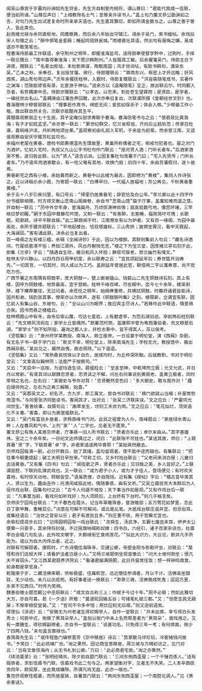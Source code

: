 <!-- { "loadSidebar": true } -->
	闻吴山尊尝于岁暮向孙渊如先生贷金，先生方自制室内桃符，谓山尊曰：“君能代我成一佳联，便当如所请。”山尊应声曰：“上相教除名士气；至尊亲许读书人。”盖上句乃董文恭公勖渊如之言，对句乃先生出试差复命时所亲承天语也。先生喜其雅切，即如所请金数与之。山尊之善于誉人，皆此类也。
	赵雨楼光禄与余同直枢地，同膺察典，而后余八年始出守镇江。谒余于吴门，索书楹帖。余戏拈宋人句赠之云：“醉中掷笔金銮殿；睡起鸣笳铁瓮城。”雨楼甚壮其语，然出句有倨侮之嫌，虽成语亦不敢落笔也。
	程春海侍郎最工作联语，余守荆州之明年，即擢淮海监司，适侍郎奉使督学黔中，过荆时，手挥一联见赠云：“南中喜得秦淮海；天下愿识韩荆州。”人皆服其工敏。后余擢藩吴门，侍郎主白下讲席，赠联云：“名辈出枢垣，本杜断房谋，陶甄南国；鸿才领词坫，有欧书韩句，濡染东吴。”乙未之秋，余奉召，复出授甘藩。濒行，侍郎赠联云：“霖雨东兴，枢密上才开远略；好风西笑，湖山秀句带边声。”次年余擢抚桂林，入觐时，侍郎复赠联云：“洪容斋随笔成书，实著作之渊海；范致能骖鸾有录，比宦游于神仙。”适余方以《退庵随笔》呈正，故出联云尔。时同觐入京者，有贺耦庚中丞。侍郎亦赠联云：“以孝去，以忠来，到处苍生望霖雨；是贤臣，是学者，一编经世出名山。”盖耦庚由江藩告养回籍，此次亦奉召复出，次联谓所撰《皇朝经世文钞》也。
	春海赠林少穆督部联云：“理事若作真书，绵密无间；爱民如保赤子；体会入微。”少穆最工作小楷，故出联自然关合。次联亦能酷肖其生平。
	龚闇斋观察丽正七十生辰，其子定庵仪部求寿联于春海。春海信笔书与之云：“使君政比龚渤海；有子才如班孟坚。”余亦寄一联云：“累世纪群交，忆兰省枢垣，齐向后尘趋轨范；传家召杜谱，喜皖峰沪渎，共听两地颂台莱。”盖观察初由礼部入军机，于余皆为前辈。而余宦江南，又适值观察由安庆守擢苏松监司也。
	余福州老屋在黄巷，唐校书郎黄德温先生璞故里，黄巢所称儒者之宅，相戒勿犯者也。屋之对门为酒垆。忆初入宅时，先叔父九山公手书杜句作门联云：“座对贤人酒；门听长者车。”后酒家酒渐不售，遂归咎此联，以为“贤人”语含讥讽。公因复集杜句改署于门曰；“宅入先贤传；门听长者车。”乃不逾年而酒家歇业，有一伧父奄有其地，改换门庭；后四十年，余由苏藩假归，遂卜居焉。
	黄巷新宅之西有小楼，余始葺而新之。黄巷中以此楼为最古，因即榜为“黄楼”，集同人作诗张之。近以诗稿示余小霞，为寄题一联云：“白傅早归，一代福人居福地；苏公再见，千秋黄巷重黄楼。”
	余于五十八岁引疾归里，有口号云：“择里仍居黄巷宅；辞官恰及白公年。”李兰卿以此十四字作分书楹联相赠，时方得文衡山芝南山阁画卷，余自书“芝南山馆”扁于厅事，盖寓知难而退之意。并自制一联云：“历中外廿年身，宦海扁舟，万顷惊涛神尚悚；就高低数弓地，儒宫环堵，三竿晓日梦初醒。”嗣于东园中葺藤花吟馆，又制一联云：“有客醉，无客睡，福简简吁可愧；长歌粗，短歌疏，诗平平聊自娱。”此二联颇闻于时，江南僚友有以为妒者。又有百一峰阁，为园中最高处，余所手建并题联云：“平地起楼台，恰双塔雄标，三山秀拱；披襟坐霄汉，看中天霞起，大海澜回。”客有诵此联，决余必当复出者。
	百一峰阁之左有楼三楹，余辑《全闽诗钞》于此，因以为楼额。其联则集前人句云：“藏名诗酒间，竹屋纸窗清不俗；养拙江湖外，风台月榭悄无言。”楼之下为宝兰堂，因庋褚兰亭石刻于此，即集《兰亭》字云：“随遇自生欣，暖日和风入怀抱；静观可娱老，崇兰幽竹有情文。”
	桂林太守兴静山，以四月四日周甲初度，余以联寿之云：“宜民颂起延年后；寿世筵开浴佛先。”一切其官，一切其时，同人咸以为工巧。盖颜延年曾居此官，聊借用二字以寓寿意，尚不觉吃力也。
	广西节署之东南隅有铜鼓亭，庋大铜鼓一，壁上嵌谢蕴山、钱裴山二先生铜鼓诗石刻。其上有楼，因呼为铜鼓楼。地势最高，宜于登眺。桂林千峰百嶂，尽在眼中。迄今七十余年，楼渐剥陊，楼下榛莽塞径，无过问者。余莅任之明年，始捐俸重修，并拂拭铜鼓。时幕府诸君皆能诗，因共和谢、钱韵张其事，僚寀亦以次继声，遂有《铜鼓联吟集》之刻。楼既新，佥谓宜有联，因忆前人有集山谷、东坡句，云：“全以山川为眼界；故应宾主尽诗人。”若移作此中联语，情景俱合矣。因书而悬之楼楹云。
	桂林栖霞山中有寺，由寺后穿山腹，可达七星岩。上有碧虚亭，为范石湖旧迹。亭前两石柱刻联云：“先文穆风流宛在；家学士丘壑偶然。”款署范时崇。盖康熙中曾为粤西藩伯者，先文穆是石湖，“家学士”则不知所指，遍询之都人士，并检志乘中，皆不得其人，存以俟考。
	《坚瓠集》云：“泉州府学某教授，南海人，颇立崖岸。一日设宴于明伦堂，演《西厢》杂剧，有无名子书一联于学门云：‘斯文不幸，明伦堂上，除来南海先生；学校无光，教授馆中，搬出西厢杂剧。’某出见之，赧然自愧，故态顿除。”以下谐语。
	《坚瓠集》又云：“常熟桑民悦怿以才自负，居成均时，为丘仲深所黜。后就教职，书对于明伦堂云：‘文章高似翰林院；法度严于按察司。’”
	又云：“天启中一巡按，为逆珰造生词，题楹柱云：‘至圣至神，中乾坤而立极；允文允武，并日月以常新。’有录其词以献魏忠贤者，忠贤读之不解，问左右何事说到黄阁老。盖黄立极者，同时宰相之名也，左右曰：‘某御史与爷作对耳！’忠贤艴然变色曰：‘多大御史，敢与我作对！’趣召缇帅拘之，左右为之再三解晰，始喜。”
	又云：“吴郡吴文之，初名济，方九岁，即工属文。尝自书对联云：‘移门欲就山当榻；补屋常愁雨湿书。’与同里张济同塾读书，客闻其才，出对云：‘张吴二济联床读。’文之应云：‘严霍同光间世生。’客善绘事，自撰句云：‘画草发生，顷刻工夫非为雨。’文之应云：‘笔花灿烂，须臾造化不关春。’客喜，即以为画室楹联云。”
	又云：“吴门有富翁乡居者，求杨南峰书门对。此翁之祖曾为人仆，南峰题云：‘家居绿水青山畔；人在春风和气中。’上列‘家’‘人’二字也，见者无不匿笑。”
	董文恭公有族人某居京师者，厅事悬一旧人所书联云：“贤者亦乐此；卓尔末由从。”其字甚雄伟，宝之二十余年矣。一日纪文达师偶过之，诧曰：“此联殆不可挂也。”某诘其故，师曰：“上联首著‘贤’字，下联首著‘卓’字，非君家遥遥两华胄耶！”某始爽然撤去。
	京师戏园每演一剧，必分开数日，始了其绪。盖勾留观者，使不能中途而辍也。有集联云：“把往事今朝重提起；破工夫明日早些来。”可称工切。又乡村戏台联云：“父老闲来消白昼；儿童归去话黄昏。”又有集《四书》句云：“闻弦歌之声，贤者亦乐此；见羽旄之美，乡人皆好之。”上联谓崑腔，下联则乱弹武戏也。又一联云：“或为君子小人，或为才子佳人，登场便见；有时欢天喜地，有时惊天动地，转眼皆空。”语虽质俚，亦自隐括。近有集《禊帖》字云：“稽古昔毕类其人，贤以生为，趣由丑作；托清闲咸临此地，情随事感，曲有文听。”又吴立甫拔贡大本醉后为人促作戏台联，因集句付之云：“古今人何遽不相及；天下事当作如是观。”又有作戏台后一联云：“凡事莫当前，看戏何如听戏好；为人须顾后，上台终有下台时。”则几于格言矣。
	京师庆宁园戏台联云：“大千春色在眉头，记当年翠暖珠香，曾游赡部；五万莺花如梦里，念此日丁歌甲舞，重睡昆仑。”词意在可解不可解间。或云是乩笔。大抵戏台联庄谐并宜，但忌俗耳。或集经语云：“治世之音安以乐；君子有酒旨且多。”则庄重不佻，用于官廨尤宜也。
	余紫松提戎步云曰：“记得圆明园有一戏台联云：‘尧舜生，汤武净，五霸七雄丑末耳，伊尹太公便算一只耍手，其余拜将封侯，不过摇旗呐喊称奴婢；四书白，六经引，诸子百家杂说也，杜甫李白会唱几句乱谈，此外咬文嚼字，大都缘街乞食闹莲花。’”似此大识力，大议论，断非凡手所能为。或以为自大内传出者，近之。
	对联有可解颐者。康熙时，广东诗僧住海珠寺，交通公卿，寺塑金刚与弥勒环坐，对联云：“莫怪和尚们这般大样；请看护法者岂是小人。”又杨兰坡题倒坐观音像云：“问大士缘何倒坐；恨凡夫不肯回头。”又江西某君题养济院云：“看诸君脑满肠肥，此日共餐常住饭；想一样钟鸣鼎食，前身都是宰官身。”
	乾隆庚子岁，二藏活佛来朝，供帐极盛，住雍和宫，远近僧徒参谒者，月以千计。活佛高坐跏趺，无少动也。未几以出痘死。有好事者送一挽联云：“渺渺三魂，活佛竟成死鬼；迢迢万里，东来不见西归。”时传为笑柄。
	魏善伯徵士题范觐公中丞厕联云：“成文自古称三上；作赋于今过十年。”厕不必联；然如此雅切大方，亦自可喜。若《一夕话》所载：“莫道轮回输五谷；可储笔札赋三都。”又：“但愿生民无殿屎；不惭宰相受堂餐。”又：“官司不令多中饱；燕饮应知无后艰。”则又逊前语矣。
	缪莲仙《涂说》云：“安徽无为州老诸生得钦赐举人，自作一堂联云：‘并未出房，幸亏得白头发秀士；何尝中式，倒做了黑耳朵举人。’盖俗以衙门中未上名而帮差者为‘黑耳朵’，故戏用之。又有一廪膳生，得钦赐副榜者，亦自书一堂联云：‘说甚功名，只免得三年一考；有何体面，倒少了四两八钱。’未句盖言廪禄也。”
	袁简斋先生云：“或传程鱼门编修晋芳《京中移居》诗云：‘势家歇马评珍玩，冷客摊钱问故书。’予笑曰：‘此必琉璃厂也。’询之果然。因记商宝意移居，周兰坡与万晴初访之，见门对云：‘岂有文章惊海内；从无书札到公卿。’万曰：‘此必商君宅矣。’询之亦果然。”
	《续消夏录》云：“张明经晴岚，除夕前自题门联云：‘三间东倒西歪屋；一个千锤百炼人。’适有锻铁者，求彭信甫书门联，信甫戏书此二句与之。两家望衡对字，见者无不失笑。二人本辛酉拔贡同年，颇契厚，坐此竟成嫌隙。所谓凡戏无益，此亦一端也。”
	鲁亮侪观察性粗豪，而所居屋狭，自署其门联云：“两间东倒西歪屋；一个南腔北调人。”见《茶余客话》。

